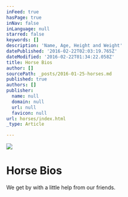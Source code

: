 ```yaml
---
inFeed: true
hasPage: true
inNav: false
inLanguage: null
starred: false
keywords: []
description: 'Name, Age, Height and Weight'
datePublished: '2016-02-22T02:03:19.765Z'
dateModified: '2016-02-22T01:34:22.058Z'
title: Horse Bios
author: []
sourcePath: _posts/2016-01-25-horses.md
published: true
authors: []
publisher:
  name: null
  domain: null
  url: null
  favicon: null
url: horses/index.html
_type: Article

---
```

![](https://the-grid-user-content.s3-us-west-2.amazonaws.com/ac52ee87-7ee1-4a3e-b44f-8100489807fd.jpg)

# Horse Bios

We get by with a little help from our friends.